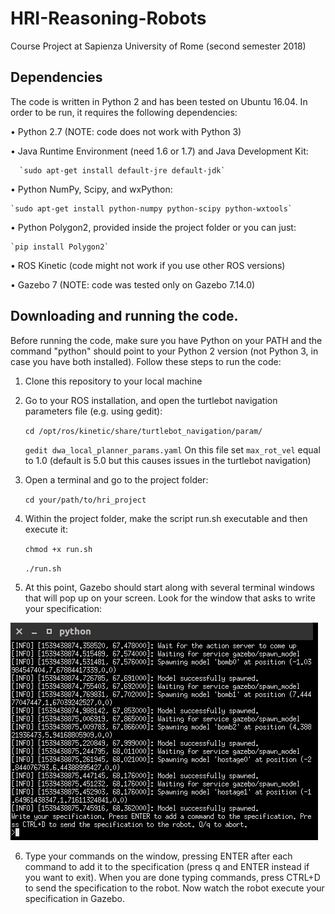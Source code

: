 # HRI-Reasoning-Robots
Course Project at Sapienza University of Rome (second semester 2018)

## Dependencies
The code is written in Python 2 and has been tested on Ubuntu 16.04. 
In order to be run, it requires the following dependencies:

• Python 2.7 (NOTE: code does not work with Python 3)

• Java Runtime Environment (need 1.6 or 1.7) and Java Development Kit:
      
      `sudo apt-get install default-jre default-jdk`

• Python NumPy, Scipy, and wxPython:
    
    `sudo apt-get install python-numpy python-scipy python-wxtools`

• Python Polygon2, provided inside the project folder or you can just:
    
    `pip install Polygon2`

• ROS Kinetic (code might not work if you use other ROS versions)

• Gazebo 7 (NOTE: code was tested only on Gazebo 7.14.0)

## Downloading and running the code. 
Before running the code, make sure you have Python on your PATH and 
the command "python" should point to your Python 2 version (not Python 3, 
in case you have both installed). Follow these steps to run the code:

1. Clone this repository to your local machine

2. Go to your ROS installation, and open the turtlebot navigation parameters
file (e.g. using gedit):
    
    `cd /opt/ros/kinetic/share/turtlebot_navigation/param/`
    
    `gedit dwa_local_planner_params.yaml`
On this file set `max_rot_vel` equal to 1.0 (default is 5.0 but this causes
issues in the turtlebot navigation)

3. Open a terminal and go to the project folder:
    
    `cd your/path/to/hri_project`

4. Within the project folder, make the script run.sh executable and then
execute it:
   
   `chmod +x run.sh`
   
   `./run.sh`

5. At this point, Gazebo should start along with several terminal
windows that will pop up on your screen. Look for the window that 
asks to write your specification:

![Alt text](figures/terminal_specification.png?raw=true "Title")

6. Type your commands on the window, pressing ENTER after each command
to add it to the specification (press q and ENTER instead if you 
want to exit). When you are done typing commands, press CTRL+D to send 
the specification to the robot. Now watch the robot execute your
specification in Gazebo.
